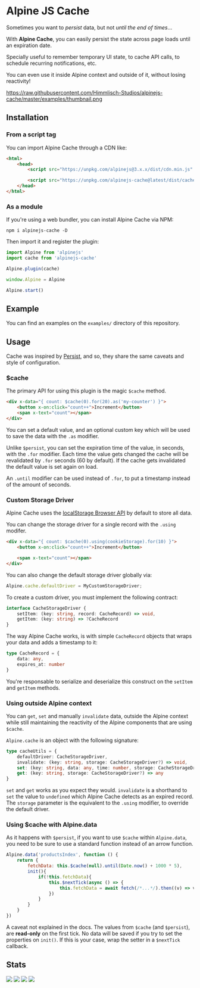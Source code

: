 # Alpine JS Cache

Sometimes you want to _persist_ data, but not _until the end of times_...

With **Alpine Cache**, you can easily persist the state across page loads until an expiration date.

Specially useful to remember temporary UI state, to cache API calls, to schedule recurring notifications, etc.

You can even use it inside Alpine context and outside of it, without losing reactivity!

https://raw.githubusercontent.com/Himmlisch-Studios/alpinejs-cache/master/examples/thumbnail.png

## Installation

### From a script tag

You can import Alpine Cache through a CDN like:

```html
<html>
    <head>
        <script src="https://unpkg.com/alpinejs@3.x.x/dist/cdn.min.js" defer></script>

        <script src="https://unpkg.com/alpinejs-cache@latest/dist/cache.min.js"></script>
    </head>
</html>
```

### As a module

If you're using a web bundler, you can install Alpine Cache via NPM:

```
npm i alpinejs-cache -D
```

Then import it and register the plugin:

```js
import Alpine from 'alpinejs'
import cache from 'alpinejs-cache'

Alpine.plugin(cache)

window.Alpine = Alpine

Alpine.start()
```

## Example

You can find an examples on the `examples/` directory of this repository.

## Usage

Cache was inspired by [Persist](https://alpinejs.dev/plugins/persist), and so, they share the same caveats and style of configuration.

### $cache

The primary API for using this plugin is the magic `$cache` method.

```html
<div x-data="{ count: $cache(0).for(20).as('my-counter') }">
    <button x-on:click="count++">Increment</button>
    <span x-text="count"></span>
</div>
```

You can set a default value, and an optional custom key which will be used to save the data with the `.as` modifier.

Unlike `$persist`, you can set the expiration time of the value, in seconds, with the `.for` modifier. Each time the value gets changed the cache will be revalidated by `.for` seconds (60 by default). If the cache gets invalidated the default value is set again on load.

An `.until` modifier can be used instead of `.for`, to put a timestamp instead of the amount of seconds.

### Custom Storage Driver

Alpine Cache uses the [localStorage Browser API](https://developer.mozilla.org/en-US/docs/Web/API/Window/localStorage) by default to store all data.

You can change the storage driver for a single record with the `.using` modifer.

```html
<div x-data="{ count: $cache(0).using(cookieStorage).for(10) }">
    <button x-on:click="count++">Increment</button>

    <span x-text="count"></span>
</div>
```

You can also change the default storage driver globally via:

```js
Alpine.cache.defaultDriver = MyCustomStorageDriver;
```

To create a custom driver, you must implement the following contract:

```ts
interface CacheStorageDriver {
    setItem: (key: string, record: CacheRecord) => void,
    getItem: (key: string) => ?CacheRecord
}
```

The way Alpine Cache works, is with simple `CacheRecord` objects that wraps your data and adds a timestamp to it:

```ts
type CacheRecord = {
    data: any,
    expires_at: number
}
```

You're responsable to serialize and deserialize this construct on the `setItem` and `getItem` methods.

### Using outside Alpine context

You can `get`, `set` and manually `invalidate` data, outside the Alpine context while still maintaining the reactivity of the Alpine components that are using `$cache`.

`Alpine.cache` is an object with the following signature:

```ts
type cacheUtils = {
    defaultDriver: CacheStorageDriver,
    invalidate: (key: string, storage: CacheStorageDriver?) => void,
    set: (key: string, data: any, time: number, storage: CacheStorageDriver?) => void,
    get: (key: string, storage: CacheStorageDriver?) => any
}
```

`set` and `get` works as you expect they would. `invalidate` is a shorthand to `set` the value to `undefined` which Alpine Cache detects as an expired record. The `storage` parameter is the equivalent to the `.using` modifier, to override the default driver.

### Using $cache with Alpine.data

As it happens with `$persist`, if you want to use `$cache` within `Alpine.data`, you need to be sure to use a standard function instead of an arrow function.

```js
Alpine.data('productsIndex', function () {
    return {
        fetchData: this.$cache(null).until(Date.now() + 1000 * 5),
        init(){
            if(!this.fetchData){
                this.$nextTick(async () => {
                    this.fetchData = await fetch(/*...*/).then((v) => v.json());
                })
            }
        }
    }
})
```
A caveat not explained in the docs. The values from `$cache` (and `$persist`), are **read-only** on the first tick.
No data will be saved if you try to set the properties on `init()`. If this is your case, wrap the setter in a `$nextTick` callback.


## Stats

![](https://img.shields.io/bundlephobia/min/alpinejs-cache)
![](https://img.shields.io/npm/v/alpinejs-cache)
![](https://img.shields.io/npm/dt/alpinejs-cache)
![](https://img.shields.io/github/license/Himmlisch-Studios/alpinejs-cache)
